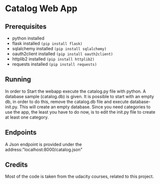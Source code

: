 # Catalog Web App 

## Prerequisites
- python installed
- flask installed `(pip install flask)`
- sqlalchemy installed `(pip install sqlalchemy)`
- oauth2client installed `(pip install oauth2client)`
- httplib2 installed `(pip install httplib2)`
- requests installed `(pip install requests)`

## Running
In order to Start the webapp execute the catalog.py file with python. A database sample (catalog.db) is given. It is possible to start with an empty db, in order to do this, remove the catalog.db file and execute database-init.py. This will create an empty database. Since you need categories to use the app, the least you have to do now, is to edit the init.py file to create at least one category.

## Endpoints
A Json endpoint is provided under the address:"localhost:8000/catalog.json"

## Credits
Most of the code is taken from the udacity courses, related to this project.